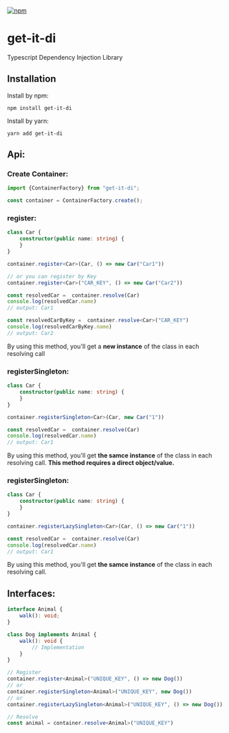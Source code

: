 [![npm](https://img.shields.io/npm/v/get-it-di.svg)](https://www.npmjs.com/package/get-it-di)

# get-it-di

Typescript Dependency Injection Library

## Installation

Install by npm:
```
npm install get-it-di
```

Install by yarn:
```
yarn add get-it-di
```

## Api:

### Create Container:

```ts
import {ContainerFactory} from "get-it-di";

const container = ContainerFactory.create();
```

### register:

```ts
class Car {
    constructor(public name: string) {
    }
}

container.register<Car>(Car, () => new Car("Car1"))

// or you can register by Key
container.register<Car>("CAR_KEY", () => new Car("Car2"))

const resolvedCar =  container.resolve(Car)
console.log(resolvedCar.name)
// output: Car1

const resolvedCarByKey =  container.resolve<Car>("CAR_KEY")
console.log(resolvedCarByKey.name)
// output: Car2
```
By using this method, you'll get a **new instance** of the class in each resolving call

### registerSingleton:
```ts
class Car {
    constructor(public name: string) {
    }
}

container.registerSingleton<Car>(Car, new Car("1"))

const resolvedCar =  container.resolve(Car)
console.log(resolvedCar.name)
// output: Car1
```
By using this method, you'll get **the samce instance** of the class in each resolving call.
**This method requires a direct object/value.**

### registerSingleton:
```ts
class Car {
    constructor(public name: string) {
    }
}

container.registerLazySingleton<Car>(Car, () => new Car("1"))

const resolvedCar =  container.resolve(Car)
console.log(resolvedCar.name)
// output: Car1
```
By using this method, you'll get **the samce instance** of the class in each resolving call.


## Interfaces:
```ts
interface Animal {
    walk(): void;
}

class Dog implements Animal {
    walk(): void {
        // Implementation
    }
}

// Register
container.register<Animal>("UNIQUE_KEY", () => new Dog())
// or
container.registerSingleton<Animal>("UNIQUE_KEY", new Dog())
// or
container.registerLazySingleton<Animal>("UNIQUE_KEY", () => new Dog())

// Resolve
const animal = container.resolve<Animal>("UNIQUE_KEY")
```
